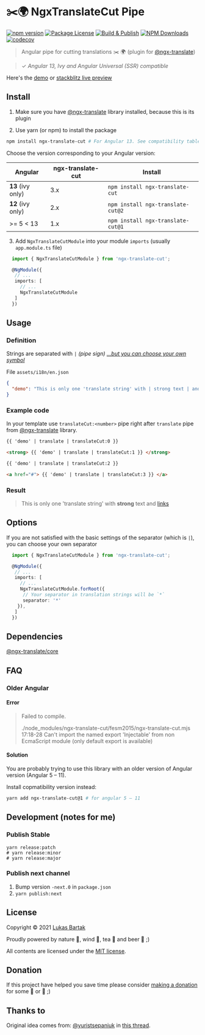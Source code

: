 # ✂️🌍 NgxTranslateCut Pipe

[![npm version](https://badge.fury.io/js/ngx-translate-cut.svg)](https://badge.fury.io/js/ngx-translate-cut)
[![Package License](https://img.shields.io/npm/l/ngx-translate-cut.svg)](https://www.npmjs.com/ngx-translate-cut)
[![Build & Publish](https://github.com/bartholomej/ngx-translate-cut/workflows/Build%20&%20Publish/badge.svg?branch=master)](https://github.com/bartholomej/ngx-translate-cut/actions)
[![NPM Downloads](https://img.shields.io/npm/dm/ngx-translate-cut.svg)](https://www.npmjs.com/ngx-translate-cut)
[![codecov](https://codecov.io/gh/bartholomej/ngx-translate-cut/branch/master/graph/badge.svg?token=FV0ZM2Y3L3)](https://codecov.io/gh/bartholomej/ngx-translate-cut)

> Angular pipe for cutting translations ✂️ 🌍 (plugin for [@ngx-translate](https://github.com/ngx-translate/core))

> ✓ _Angular 13, Ivy and Angular Universal (SSR) compatible_

Here's the [demo](http://bartholomej.github.io/ngx-translate-cut/) or [stackblitz live preview](https://stackblitz.com/edit/ngx-translate-cut)

## Install

1. Make sure you have [@ngx-translate](https://github.com/ngx-translate/core) library installed, because this is its plugin

2. Use yarn (or npm) to install the package

```bash
npm install ngx-translate-cut # For Angular 13. See compatibility table.
```

Choose the version corresponding to your Angular version:

| Angular           | ngx-translate-cut | Install                           |
| ----------------- | ----------------- | --------------------------------- |
| **13** (ivy only) | 3.x               | `npm install ngx-translate-cut`   |
| **12** (ivy only) | 2.x               | `npm install ngx-translate-cut@2` |
| >= 5 < 13         | 1.x               | `npm install ngx-translate-cut@1` |

3. Add `NgxTranslateCutModule` into your module `imports` (usually `app.module.ts` file)

```typescript
  import { NgxTranslateCutModule } from 'ngx-translate-cut';

  @NgModule({
   // ...
   imports: [
     // ...
     NgxTranslateCutModule
   ]
  })
```

## Usage

### Definition

Strings are separated with `|` _(pipe sign)_
_[...but you can choose your own symbol](#options)_

File `assets/i18n/en.json`

```json
{
  "demo": "This is only one 'translate string' with | strong text | and | links"
}
```

### Example code

In your template use `translateCut:<number>` pipe right after `translate` pipe from [@ngx-translate](https://github.com/ngx-translate/core) library.

```html
{{ 'demo' | translate | translateCut:0 }}

<strong> {{ 'demo' | translate | translateCut:1 }} </strong>

{{ 'demo' | translate | translateCut:2 }}

<a href="#"> {{ 'demo' | translate | translateCut:3 }} </a>
```

### Result

> This is only one 'translate string' with <strong>strong</strong> text and [links](https://github.com/bartholomej/ngx-translate-cut/)

## Options

If you are not satisfied with the basic settings of the separator (which is `|`), you can choose your own separator

```typescript
  import { NgxTranslateCutModule } from 'ngx-translate-cut';

  @NgModule({
   // ...
   imports: [
     // ...
     NgxTranslateCutModule.forRoot({
      // Your separator in translation strings will be `*`
      separator: '*'
    }),
   ]
  })
```

## Dependencies

[@ngx-translate/core](https://github.com/ngx-translate/core)

## FAQ

### Older Angular

#### Error

> Failed to compile.
>
> ./node_modules/ngx-translate-cut/fesm2015/ngx-translate-cut.mjs 17:18-28
> Can't import the named export 'Injectable' from non EcmaScript module (only default export is available)

#### Solution

You are probably trying to use this library with an older version of Angular version (Angular 5 – 11).

Install copmatibility version instead:

```bash
yarn add ngx-translate-cut@1 # for angular 5 – 11
```

## Development (notes for me)

### Publish Stable

```shell
yarn release:patch
# yarn release:minor
# yarn release:major
```

### Publish next channel

1. Bump version `-next.0` in `package.json`
2. `yarn publish:next`

## License

Copyright &copy; 2021 [Lukas Bartak](http://bartweb.cz)

Proudly powered by nature 🗻, wind 💨, tea 🍵 and beer 🍺 ;)

All contents are licensed under the [MIT license].

[mit license]: LICENSE

## Donation

If this project have helped you save time please consider [making a donation](https://github.com/sponsors/bartholomej) for some 🍺 or 🍵 ;)

## Thanks to

Original idea comes from: [@yuristsepaniuk](https://github.com/yuristsepaniuk) in [this thread](https://github.com/ngx-translate/core/issues/223).
